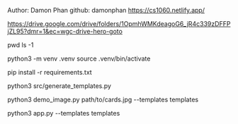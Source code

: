 Author: Damon Phan
github: damonphan
https://cs1060.netlify.app/

https://drive.google.com/drive/folders/1OpmhWMKdeagoG6_jR4c339zDFFPjZL95?dmr=1&ec=wgc-drive-hero-goto

pwd
ls -1

python3 -m venv .venv
source .venv/bin/activate

pip install -r requirements.txt

python3 src/generate_templates.py

python3 demo_image.py path/to/cards.jpg --templates templates

python3 app.py --templates templates

